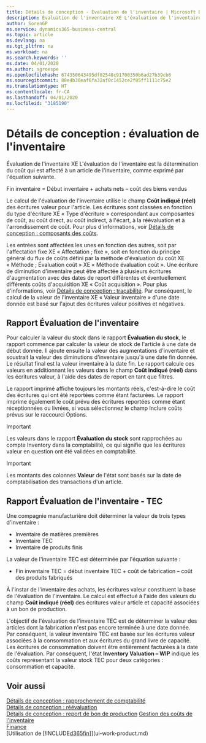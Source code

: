 ```yaml
---
title: Détails de conception - Évaluation de l'inventaire | Microsoft Docs
description: Évaluation de l'inventaire XE L'évaluation de l'inventaire est la détermination du coût qui est affecté à un article de l'inventaire, comme exprimé par l'équation suivante.
author: SorenGP
ms.service: dynamics365-business-central
ms.topic: article
ms.devlang: na
ms.tgt_pltfrm: na
ms.workload: na
ms.search.keywords: ''
ms.date: 04/01/2020
ms.author: sgroespe
ms.openlocfilehash: 674350643495df02548c91700350b6ad27b39cb6
ms.sourcegitcommit: 88e4b30eaf6fa32af0c1452ce2f85ff1111c75e2
ms.translationtype: HT
ms.contentlocale: fr-CA
ms.lasthandoff: 04/01/2020
ms.locfileid: "3185190"
---
```

# <a name="design-details-inventory-valuation"></a>Détails de conception : évaluation de l'inventaire
Évaluation de l'inventaire XE L'évaluation de l'inventaire est la détermination du coût qui est affecté à un article de l'inventaire, comme exprimé par l'équation suivante.  

Fin inventaire = Début inventaire + achats nets – coût des biens vendus  

Le calcul de l'évaluation de l'inventaire utilise le champ **Coût indiqué (réel)** des écritures valeur pour l'article. Les écritures sont classées en fonction du type d'écriture XE « Type d'écriture » correspondant aux composantes de coût, au coût direct, au coût indirect, à l'écart, à la réévaluation et à l'arrondissement de coût. Pour plus d'informations, voir [Détails de conception : composants des coûts](design-details-cost-components.md).  

Les entrées sont affectées les unes en fonction des autres, soit par l'affectation fixe XE « Affectation ; fixe », soit en fonction du principe général du flux de coûts défini par la méthode d'évaluation du coût XE « Méthode ; Évaluation coût » XE « Méthode évaluation coût ». Une écriture de diminution d'inventaire peut être affectée à plusieurs écritures d'augmentation avec des dates de report différentes et éventuellement différents coûts d'acquisition XE « Coût acquisition ». Pour plus d'informations, voir [Détails de conception : traçabilité](design-details-item-application.md). Par conséquent, le calcul de la valeur de l'inventaire XE « Valeur inventaire » d'une date donnée est basé sur l'ajout des écritures valeur positives et négatives.  

## <a name="inventory-valuation-report"></a>Rapport Évaluation de l'inventaire  
Pour calculer la valeur du stock dans le rapport **Évaluation du stock**, le rapport commence par calculer la valeur de stock de l'article à une date de début donnée. Il ajoute ensuite la valeur des augmentations d'inventaire et soustrait la valeur des diminutions d'inventaire jusqu'à une date fin donnée. Le résultat final est la valeur inventaire à la date fin. Le rapport calcule ces valeurs en additionnant les valeurs dans le champ **Coût indiqué (réel)** dans les écritures valeur, à l'aide des dates de report en tant que filtres.  

Le rapport imprimé affiche toujours les montants réels, c'est-à-dire le coût des écritures qui ont été reportées comme étant facturées. Le rapport imprime également le coût prévu des écritures reportées comme étant réceptionnées ou livrées, si vous sélectionnez le champ Inclure coûts prévus sur le raccourci Options.  

> [!IMPORTANT]  
>  Les valeurs dans le rapport **Évaluation du stock** sont rapprochées au compte Inventory dans la comptabilité, ce qui signifie que les écritures valeur en question ont été validées en comptabilité.  

> [!IMPORTANT]  
>  Les montants des colonnes **Valeur** de l'état sont basés sur la date de comptabilisation des transactions d'un article.  

## <a name="inventory-valuation---wip-report"></a>Rapport Évaluation de l'inventaire - TEC  
Une compagnie manufacturière doit déterminer la valeur de trois types d'inventaire :  

* Inventaire de matières premières  
* Inventaire TEC  
* Inventaire de produits finis  

La valeur de l'inventaire TEC est déterminée par l'équation suivante :  

* Fin inventaire TEC = début inventaire TEC + coût de fabrication – coût des produits fabriqués  

À l'instar de l'inventaire des achats, les écritures valeur constituent la base de l'évaluation de l'inventaire. Le calcul est effectué à l'aide des valeurs du champ **Coût indiqué (réel)** des écritures valeur article et capacité associées à un bon de production.  

L'objectif de l'évaluation de l'inventaire TEC est de déterminer la valeur des articles dont la fabrication n'est pas encore terminée à une date donnée. Par conséquent, la valeur inventaire TEC est basée sur les écritures valeur associées à la consommation et aux écritures du grand livre de capacité. Les écritures de consommation doivent être entièrement facturées à la date de l'évaluation. Par conséquent, l'état **Inventory Valuation – WIP** indique les coûts représentant la valeur stock TEC pour deux catégories : consommation et capacité.  

## <a name="see-also"></a>Voir aussi  
[Détails de conception : rapprochement de comptabilité](design-details-reconciliation-with-the-general-ledger.md)   
[Détails de conception : réévaluation](design-details-revaluation.md)   
[Détails de conception : report de bon de production](design-details-production-order-posting.md)
[Gestion des coûts de l'inventaire](finance-manage-inventory-costs.md)  
[Finance](finance.md)  
[Utilisation de [!INCLUDE[d365fin](includes/d365fin_md.md)]](ui-work-product.md)
